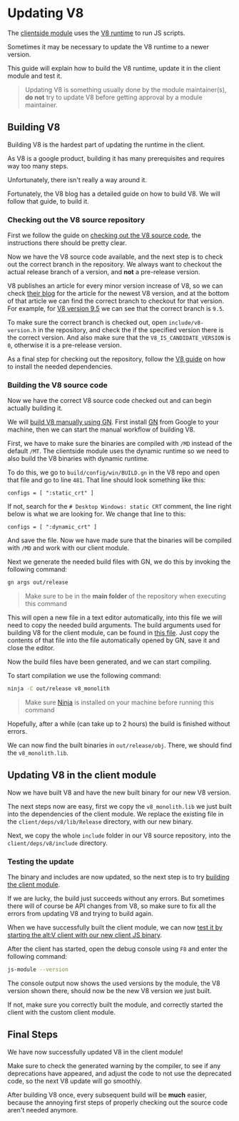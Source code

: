 # Updating V8

The [clientside module](/client) uses the [V8 runtime](https://v8.dev) to run JS scripts.

Sometimes it may be necessary to update the V8 runtime to a newer version.

This guide will explain how to build the V8 runtime, update it in the client module and test it.

> Updating V8 is something usually done by the module maintainer(s), **do not** try to update V8 before
> getting approval by a module maintainer.

## Building V8

Building V8 is the hardest part of updating the runtime in the client.

As V8 is a google product, building it has many prerequisites and requires way too many steps.

Unfortunately, there isn't really a way around it.

Fortunately, the V8 blog has a detailed guide on how to build V8. We will follow that guide, to build it.

### Checking out the V8 source repository

First we follow the guide on [checking out the V8 source code](https://v8.dev/docs/source-code),
the instructions there should be pretty clear.

Now we have the V8 source code available, and the next step is to check out the correct branch
in the repository.
We always want to checkout the actual release branch of a version, and **not** a pre-release version.

V8 publishes an article for every minor version increase of V8, so we can check [their blog](https://v8.dev/blog)
for the article for the newest V8 version, and at the bottom of that article we can find the correct branch to checkout for that version.
For example, for [V8 version 9.5](https://v8.dev/blog/v8-release-95#v8-api) we can see that the correct branch is `9.5`.

To make sure the correct branch is checked out, open `include/v8-version.h` in the repository, and check the if the specified version there
is the correct version. And also make sure that the `V8_IS_CANDIDATE_VERSION` is `0`, otherwise it is a pre-release version.

As a final step for checking out the repository, follow the [V8 guide](https://v8.dev/docs/build#installing-build-dependencies) on how to install the needed dependencies.

### Building the V8 source code

Now we have the correct V8 source code checked out and can begin actually building it.

We will [build V8 manually using GN](https://v8.dev/docs/build-gn).
First install [GN](https://gn.googlesource.com/gn/) from Google to your machine, then we can start the manual workflow of building V8.

First, we have to make sure the binaries are compiled with `/MD` instead of the default `/MT`.
The clientside module uses the dynamic runtime so we need to also build the V8 binaries with dynamic runtime.

To do this, we go to `build/config/win/BUILD.gn` in the V8 repo and open that file and go to line `481`.
That line should look something like this:
```gn
configs = [ ":static_crt" ]
```
If not, search for the `# Desktop Windows: static CRT` comment, the line right below is what we are looking for.
We change that line to this:
```gn
configs = [ ":dynamic_crt" ]
```
And save the file.
Now we have made sure that the binaries will be compiled with `/MD` and work with our client module.

Next we generate the needed build files with GN, we do this by invoking the following command:
```sh
gn args out/release
```

> Make sure to be in the **main folder** of the repository when executing this command

This will open a new file in a text editor automatically, into this file we will need to copy the
needed build arguments. The build arguments used for building V8 for the client module,
can be found in [this file](/client/deps/v8/args-release.gn).
Just copy the contents of that file into the file automatically opened by GN, save it and close the editor.

Now the build files have been generated, and we can start compiling.

To start compilation we use the following command:
```sh
ninja -C out/release v8_monolith
```

> Make sure [Ninja](https://ninja-build.org/) is installed on your machine before running this command

Hopefully, after a while (can take up to 2 hours) the build is finished without errors.

We can now find the built binaries in `out/release/obj`. There, we should find the `v8_monolith.lib`.

## Updating V8 in the client module

Now we have built V8 and have the new built binary for our new V8 version.

The next steps now are easy, first we copy the `v8_monolith.lib` we just built into the dependencies of the client module.
We replace the existing file in the `client/deps/v8/lib/Release` directory, with our new binary.

Next, we copy the whole `include` folder in our V8 source repository, into the `client/deps/v8/include` directory.

### Testing the update

The binary and includes are now updated, so the next step is to try [building the client module](building.md#client).

If we are lucky, the build just succeeds without any errors. But sometimes there will of course be API changes from V8,
so make sure to fix all the errors from updating V8 and trying to build again.

When we have successfully built the client module, we can now [test it by starting the alt:V client with our new client JS binary](building.md#testing-1).

After the client has started, open the debug console using `F8` and enter the following command:
```sh
js-module --version
```

The console output now shows the used versions by the module, the V8 version shown there, should now be the new V8 version we just built.

If not, make sure you correctly built the module, and correctly started the client with the custom client module.

## Final Steps

We have now successfully updated V8 in the client module!

Make sure to check the generated warning by the compiler, to see if any deprecations have appeared, and adjust the code to not use the deprecated code,
so the next V8 update will go smoothly.

After building V8 once, every subsequent build will be **much** easier, because the annoying first steps of properly checking out the source code
aren't needed anymore.
